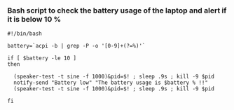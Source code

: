 ### Bash script to check the battery usage of the laptop and alert if it is below 10 %
```
#!/bin/bash

battery=`acpi -b | grep -P -o '[0-9]+(?=%)'`

if [ $battery -le 10 ]
then

  (speaker-test -t sine -f 1000)&pid=$! ; sleep .9s ; kill -9 $pid
  notify-send "Battery low" "The battery usage is $battery % !!"
  (speaker-test -t sine -f 1000)&pid=$! ; sleep .9s ; kill -9 $pid

fi
```
